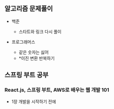 ## 알고리즘 문제풀이

- 백준

  - 스타트와 링크 다시 풀이

- 프로그래머스
  - 같은 숫자는 싫어
  - \*이진 변환 반복하기

## 스프링 부트 공부

### React.js, 스프링 부트, AWS로 배우는 웹 개발 101

- 1장 개발을 시작하기 전에
